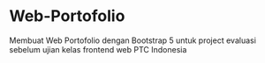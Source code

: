 # Web-Portofolio
Membuat Web Portofolio dengan Bootstrap 5 untuk project evaluasi sebelum ujian kelas frontend web PTC Indonesia
